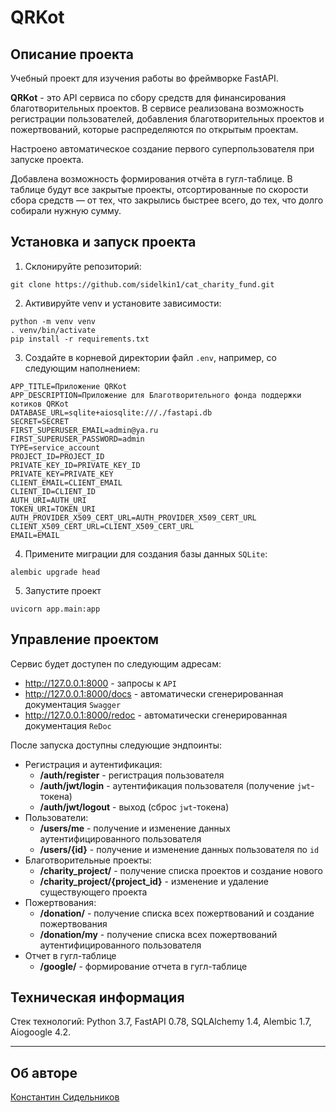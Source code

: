 # QRKot

## Описание проекта

Учебный проект для изучения работы во фреймворке FastAPI.

**QRKot** - это API сервиса по сбору средств для финансирования благотворительных проектов. В сервисе реализована возможность регистрации пользователей, добавления благотворительных проектов и пожертвований, которые распределяются по открытым проектам.

Настроено автоматическое создание первого суперпользователя при запуске проекта.

Добавлена возможность формирования отчёта в гугл-таблице. В таблице будут все закрытые проекты, отсортированные по скорости сбора средств — от тех, что закрылись быстрее всего, до тех, что долго собирали нужную сумму.

## Установка и запуск проекта
1. Склонируйте репозиторий:
```
git clone https://github.com/sidelkin1/cat_charity_fund.git
```
2. Активируйте venv и установите зависимости:
```
python -m venv venv
. venv/bin/activate
pip install -r requirements.txt
```
3. Создайте в корневой директории файл `.env`, например, со следующим наполнением:
```
APP_TITLE=Приложение QRKot
APP_DESCRIPTION=Приложение для Благотворительного фонда поддержки котиков QRKot
DATABASE_URL=sqlite+aiosqlite:///./fastapi.db
SECRET=SECRET
FIRST_SUPERUSER_EMAIL=admin@ya.ru
FIRST_SUPERUSER_PASSWORD=admin
TYPE=service_account
PROJECT_ID=PROJECT_ID
PRIVATE_KEY_ID=PRIVATE_KEY_ID
PRIVATE_KEY=PRIVATE_KEY
CLIENT_EMAIL=CLIENT_EMAIL
CLIENT_ID=CLIENT_ID
AUTH_URI=AUTH_URI
TOKEN_URI=TOKEN_URI
AUTH_PROVIDER_X509_CERT_URL=AUTH_PROVIDER_X509_CERT_URL
CLIENT_X509_CERT_URL=CLIENT_X509_CERT_URL
EMAIL=EMAIL
```
4. Примените миграции для создания базы данных `SQLite`:
```
alembic upgrade head
```
5. Запустите проект
```
uvicorn app.main:app
```

## Управление проектом

Сервис будет доступен по следующим адресам:
- http://127.0.0.1:8000 - запросы к `API`
- http://127.0.0.1:8000/docs - автоматически сгенерированная документация `Swagger`
- http://127.0.0.1:8000/redoc - автоматически сгенерированная документация `ReDoc`

После запуска доступны следующие эндпоинты:
- Регистрация и аутентификация:
    - **/auth/register** - регистрация пользователя
    - **/auth/jwt/login** - аутентификация пользователя (получение `jwt`-токена)
    - **/auth/jwt/logout** - выход (сброс `jwt`-токена)
- Пользователи:
    - **/users/me** - получение и изменение данных аутентифицированного пользователя
    - **/users/{id}** - получение и изменение данных пользователя по `id`
- Благотворительные проекты:
    - **/charity_project/** - получение списка проектов и создание нового
    - **/charity_project/{project_id}** - изменение и удаление существующего проекта
- Пожертвования:
    - **/donation/** - получение списка всех пожертвований и создание пожертвования
    - **/donation/my** - получение списка всех пожертвований аутентифицированного пользователя
- Отчет в гугл-таблице
    - **/google/** - формирование отчета в гугл-таблице


## Техническая информация

Стек технологий: Python 3.7, FastAPI 0.78, SQLAlchemy 1.4, Alembic 1.7, Aiogoogle 4.2.

---
## Об авторе

[Константин Сидельников](https://github.com/sidelkin1)